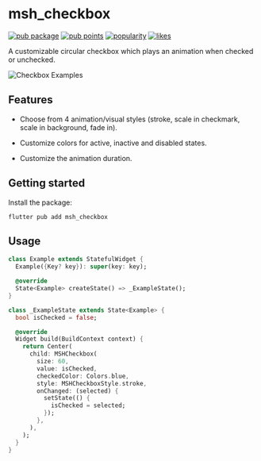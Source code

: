 # msh_checkbox

[![pub package](https://img.shields.io/pub/v/msh_checkbox.svg)](https://pub.dev/packages/msh_checkbox) [![pub points](https://badges.bar/msh_checkbox/pub%20points)](https://pub.dev/packages/msh_checkbox/score) [![popularity](https://badges.bar/msh_checkbox/popularity)](https://pub.dev/packages/msh_checkbox/score) [![likes](https://badges.bar/msh_checkbox/likes)](https://pub.dev/packages/msh_checkbox/score)

A customizable circular checkbox which plays an animation when checked or unchecked.

![Checkbox Examples](https://i.giphy.com/media/ivackQaDWjMmfZPqwc/giphy.gif)

## Features

* Choose from 4 animation/visual styles (stroke, scale in checkmark, scale in background, fade in).

* Customize colors for active, inactive and disabled states.
  
* Customize the animation duration.

## Getting started

Install the package:

```
flutter pub add msh_checkbox
```

## Usage

```dart
class Example extends StatefulWidget {
  Example({Key? key}): super(key: key);

  @override
  State<Example> createState() => _ExampleState();
}

class _ExampleState extends State<Example> {
  bool isChecked = false;

  @override
  Widget build(BuildContext context) {
    return Center(
      child: MSHCheckbox(
        size: 60,
        value: isChecked,
        checkedColor: Colors.blue,
        style: MSHCheckboxStyle.stroke,
        onChanged: (selected) {
          setState(() {
            isChecked = selected;
          });
        },
      ),
    );
  }
}
```
